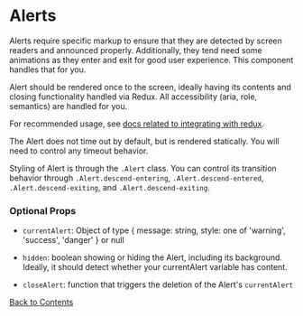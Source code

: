 # Alerts

Alerts require specific markup to ensure that they are detected by screen readers and announced properly. Additionally, they tend need some animations as they enter and exit for good user experience. This component handles that for you.

Alert should be rendered once to the screen, ideally having its contents and closing functionality handled via Redux. All accessibility (aria, role, semantics) are handled for you.

For recommended usage, see [docs related to integrating with redux](https://github.com/vineyard-bloom/bloom-layout/blob/master/docs/alert-and-modal-with-redux.md).

The Alert does not time out by default, but is rendered statically. You will need to control any timeout behavior.

Styling of Alert is through the `.Alert` class. You can control its transition behavior through `.Alert.descend-entering`, `.Alert.descend-entered`, `.Alert.descend-exiting`, and `.Alert.descend-exiting`.

### Optional Props
- `currentAlert`:
    Object of type { message: string, style: one of 'warning', 'success', 'danger' } or null

- `hidden`:
    boolean showing or hiding the Alert, including its background. Ideally, it should detect whether your currentAlert variable has content.

- `closeAlert`:
    function that triggers the deletion of the Alert's `currentAlert`

[Back to Contents](https://github.com/vineyard-bloom/bloom-starter#contents)
